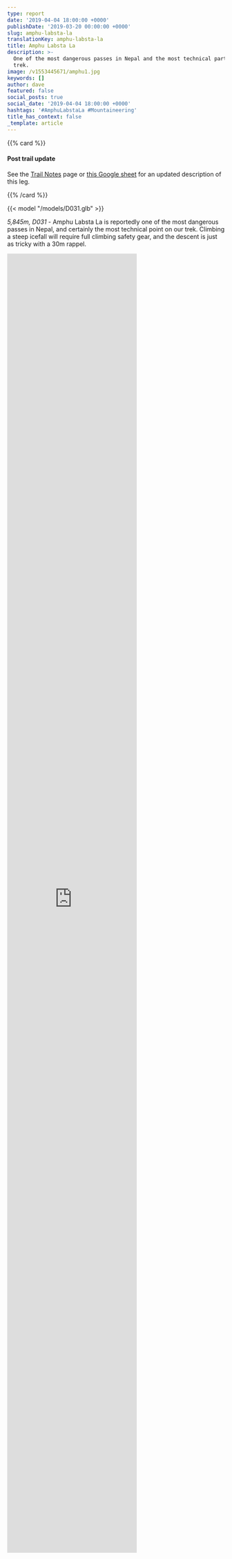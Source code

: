 ```yaml
---
type: report
date: '2019-04-04 18:00:00 +0000'
publishDate: '2019-03-20 00:00:00 +0000'
slug: amphu-labsta-la
translationKey: amphu-labsta-la
title: Amphu Labsta La
description: >-
  One of the most dangerous passes in Nepal and the most technical part of the
  trek.
image: /v1553445671/amphu1.jpg
keywords: []
author: dave
featured: false
social_posts: true
social_date: '2019-04-04 18:00:00 +0000'
hashtags: '#AmphuLabstaLa #Mountaineering'
title_has_context: false
_template: article
---
```





{{% card %}}

#### Post trail update

See the [Trail Notes](/expeditions/great-himalaya-trail/trail-notes/) page or [this Google sheet](https://docs.google.com/spreadsheets/d/14x_OJ4mJNoHuj1LnYnyGULdE3P9kG6CwOdY1t0sv_H8/edit) for an updated description of this leg.

{{% /card %}}

{{< model "/models/D031.glb" >}}

_5,845m, D031_ - Amphu Labsta La is reportedly one of the most dangerous passes in Nepal, and certainly the most technical point on our trek. Climbing a steep icefall will require full climbing safety gear, and the descent is just as tricky with a 30m rappel.

<iframe style="height:75vh;" frameBorder="0" allowfullscreen src="https://umap.openstreetmap.fr/en/map/untitled-map_307234?scaleControl=false&miniMap=false&scrollWheelZoom=false&zoomControl=true&allowEdit=false&moreControl=false&searchControl=null&tilelayersControl=null&embedControl=null&datalayersControl=null&onLoadPanel=undefined&captionBar=false&fullscreenControl=null&datalayers=809606#13/27.8822/86.9035"></iframe>
